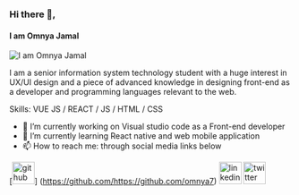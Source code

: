 
### Hi there 👋, 
#### I am Omnya Jamal 
![I am Omnya Jamal ](https://e3arabi.com/wp-content/uploads/2020/12/Front-End-Development-Bundle.jpg)

I am a senior information system technology student with a huge interest in UX/UI design and a piece of advanced knowledge in designing front-end as a developer and programming languages relevant to the web.<br />

Skills:  VUE JS / REACT / JS / HTML / CSS

- 🔭 I’m currently working on Visual studio code as a Front-end developer 
- 🌱 I’m currently learning React native and web mobile application 
- 📫 How to reach me: through social media links below 


[<img src='https://cdn.jsdelivr.net/npm/simple-icons@3.0.1/icons/github.svg' alt='github' height='40'>] (https://github.com/https://github.com/omnya7)  [<img src='https://cdn.jsdelivr.net/npm/simple-icons@3.0.1/icons/linkedin.svg' alt='linkedin' height='40'>](https://www.linkedin.com/in/www.linkedin.com/in/omnya-jamal-borajy-6577b8184/)  [<img src='https://cdn.jsdelivr.net/npm/simple-icons@3.0.1/icons/twitter.svg' alt='twitter' height='40'>](https://twitter.com/https://twitter.com/omnya_jamal/)  

